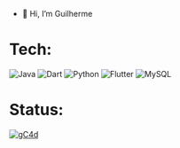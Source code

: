 - 👋 Hi, I’m Guilherme
# Tech:
![Java](https://img.shields.io/badge/java-%23ED8B00.svg?style=flat&logo=java&logoColor=white) ![Dart](https://img.shields.io/badge/dart-%230175C2.svg?style=flat&logo=dart&logoColor=white) ![Python](https://img.shields.io/badge/python-3670A0?style=flat&logo=python&logoColor=ffdd54) ![Flutter](https://img.shields.io/badge/Flutter-%2302569B.svg?style=flat&logo=Flutter&logoColor=white)  ![MySQL](https://img.shields.io/badge/mysql-%2300f.svg?style=flat&logo=mysql&logoColor=white) 

# Status:
<div>
  <a href="https://github.com/gC4d">
  <p><img align="center" src="https://github-readme-streak-stats.herokuapp.com/?user=gC4d&" alt="gC4d" /></p>

</div>
<div style="display: inline_block"><br>
<!---
gC4d/gC4d is a ✨ special ✨ repository because its `README.md` (this file) appears on your GitHub profile.
You can click the Preview link to take a look at your changes.
--->
